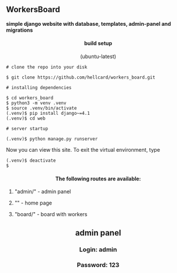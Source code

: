 ## WorkersBoard
**simple django website with database, templates, admin-panel and migrations**

<h4 align="center">build setup</h4>
<p align="center">(ubuntu-latest)</p>

```
# clone the repo into your disk

$ git clone https://github.com/hellcard/workers_board.git

# installing dependencies

$ cd workers_board
$ python3 -m venv .venv
$ source .venv/bin/activate
(.venv)$ pip install django~=4.1
(.venv)$ cd web

# server startup

(.venv)$ python manage.py runserver
```

Now you can view this site. To exit the virtual environment, type
```
(.venv)$ deactivate
$ 
```

<h4 align="center">The following routes are available:</h4>

1. "admin/" - admin panel

2. "" - home page

3. "board/" - board with workers


<h2 align="center">admin panel</h2>

<h3 align="center">Login: admin</h3>

<h3 align="center">Password: 123</h3>
